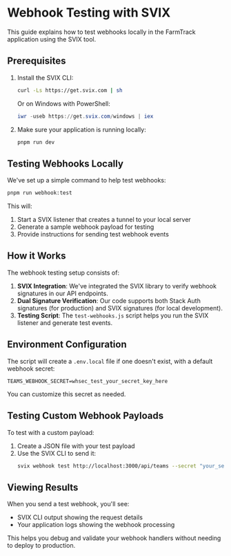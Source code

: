 # Webhook Testing with SVIX

This guide explains how to test webhooks locally in the FarmTrack application using the SVIX tool.

## Prerequisites

1. Install the SVIX CLI:
   ```sh
   curl -Ls https://get.svix.com | sh
   ```
   Or on Windows with PowerShell:
   ```powershell
   iwr -useb https://get.svix.com/windows | iex
   ```

2. Make sure your application is running locally:
   ```sh
   pnpm run dev
   ```

## Testing Webhooks Locally

We've set up a simple command to help test webhooks:

```sh
pnpm run webhook:test
```

This will:
1. Start a SVIX listener that creates a tunnel to your local server
2. Generate a sample webhook payload for testing
3. Provide instructions for sending test webhook events

## How it Works

The webhook testing setup consists of:

1. **SVIX Integration**: We've integrated the SVIX library to verify webhook signatures in our API endpoints.
2. **Dual Signature Verification**: Our code supports both Stack Auth signatures (for production) and SVIX signatures (for local development).
3. **Testing Script**: The `test-webhooks.js` script helps you run the SVIX listener and generate test events.

## Environment Configuration

The script will create a `.env.local` file if one doesn't exist, with a default webhook secret:

```
TEAMS_WEBHOOK_SECRET=whsec_test_your_secret_key_here
```

You can customize this secret as needed.

## Testing Custom Webhook Payloads

To test with a custom payload:

1. Create a JSON file with your test payload
2. Use the SVIX CLI to send it:
   ```sh
   svix webhook test http://localhost:3000/api/teams --secret "your_secret" -d @path/to/payload.json
   ```

## Viewing Results

When you send a test webhook, you'll see:
- SVIX CLI output showing the request details
- Your application logs showing the webhook processing

This helps you debug and validate your webhook handlers without needing to deploy to production.